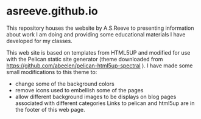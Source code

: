 # asreeve.github.io

This repository houses the website by A.S.Reeve to presenting information about work I am doing and providing some educational materials I have developed for my classes. 

This web site is based on templates from HTML5UP and modified for use with the Pelican static site generator (theme downloaded from https://github.com/abeelen/pelican-html5up-spectral ). I have made some small modifications to this theme to:
 * change some of the background colors
 * remove icons used to embellish some of the pages
 * allow different background images to be displays on blog pages associated with different categories
Links to pelican and html5up are in the footer of this web page. 
 
